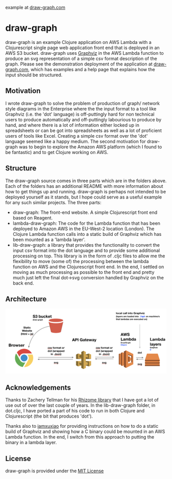 example at [draw-graph.com](https://draw-graph.com)
<br/>

# draw-graph

draw-graph is an example Clojure application on AWS Lambda with a Clojurescript single page web application front end that is deployed in an AWS S3 bucket.
draw-graph uses [Graphviz](https://www.graphviz.org/) in the AWS Lambda function to produce an svg representation of a simple csv format description of the graph.
Please see the demonstration deployment of the application at [draw-graph.com](https://draw-graph.com), which has examples and a help page that explains how the input should be structured.

## Motivation

I wrote draw-graph to solve the problem of production of graph/ network style diagrams in the Enterprise where the the input format to a tool like Graphviz (i.e. the 'dot' language) is off-puttingly hard for non technical users to produce automatically and off-puttingly labourious to produce by hand, and where there is a lot of information either locked up in spreadsheets or can be got into spreadsheets as well as a lot of proficient users of tools like Excel. Creating a simple csv format over the 'dot' language seemed like a happy medium.
The second motivation for draw-graph was to begin to explore the Amazon AWS platform (which I found to be fantastic) and to get Clojure working on AWS.

## Structure

The draw-graph source comes in three parts which are in the folders above. Each of the folders has an additional README with more information about how to get things up and running.
draw-graph is perhaps not intended to be deployed yourself as it stands, but I hope could serve as a useful example for any such similar projects.
The three parts:

- draw-graph: The front-end website. A simple Clojurescript front end based on Reagent.
- lambda-draw-graph: The code for the Lambda function that has been deployed to Amazon AWS in the EU-West-2 location (London). The Clojure Lambda function calls into a static build of Graphviz which has been mounted as a 'lambda layer'. 
- lib-draw-graph: a library that provides the functionality to convert the input csv format into the dot language and to provide some additional processing on top. This library is in the form of .cljc files to allow me the flexibility to move (some of) the processing between the lambda function on AWS and the Clojurescript front end. In the end, I settled on moving as much processing as possible to the front end and pretty much just left the final dot->svg conversion handled by Graphviz on the back end.

## Architecture

![](draw-graph.png)

## Acknowledgements

Thanks to Zachery Tellman for his [Rhizome library](https://github.com/ztellman/rhizome) that I have got a lot of use out of over the last couple of years. In the lib-draw-graph folder, in dot.cljc, I have ported a part of his code to run in both Clojure and Clojurescript (the bit that produces 'dot').

Thanks also to [iamxuxiao](https://github.com/iamxuxiao/mwgraphviz) for providing instructions on how to do a static build of Graphviz and showing how a C binary could be mounted in an AWS Lambda function. In the end, I switch from this approach to putting the binary in a lambda layer.


## License

draw-graph is provided under the [MIT License](https://opensource.org/licenses/MIT)
